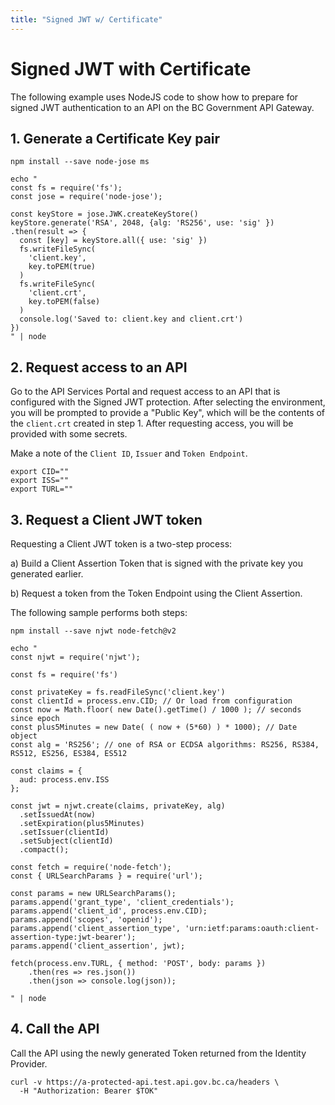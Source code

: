 ```yaml
---
title: "Signed JWT w/ Certificate"
---
```


# Signed JWT with Certificate

The following example uses NodeJS code to show how to prepare for signed JWT authentication to an API on the BC Government API Gateway.

## 1. Generate a Certificate Key pair

```
npm install --save node-jose ms

echo "
const fs = require('fs');
const jose = require('node-jose');

const keyStore = jose.JWK.createKeyStore()
keyStore.generate('RSA', 2048, {alg: 'RS256', use: 'sig' })
.then(result => {
  const [key] = keyStore.all({ use: 'sig' })
  fs.writeFileSync(
    'client.key',
    key.toPEM(true)
  )
  fs.writeFileSync(
    'client.crt',
    key.toPEM(false)
  )
  console.log('Saved to: client.key and client.crt')
})
" | node
```

## 2. Request access to an API

Go to the API Services Portal and request access to an API that is configured with the Signed JWT protection. After selecting the environment, you will be prompted to provide a "Public Key", which will be the contents of the `client.crt` created in step 1. After requesting access, you will be provided with some secrets.

Make a note of the `Client ID`, `Issuer` and `Token Endpoint`.

```
export CID=""
export ISS=""
export TURL=""
```

## 3. Request a Client JWT token

Requesting a Client JWT token is a two-step process:

a) Build a Client Assertion Token that is signed with the private key you generated earlier.

b) Request a token from the Token Endpoint using the Client Assertion.

The following sample performs both steps:

```
npm install --save njwt node-fetch@v2

echo "
const njwt = require('njwt');

const fs = require('fs')

const privateKey = fs.readFileSync('client.key')
const clientId = process.env.CID; // Or load from configuration
const now = Math.floor( new Date().getTime() / 1000 ); // seconds since epoch
const plus5Minutes = new Date( ( now + (5*60) ) * 1000); // Date object
const alg = 'RS256'; // one of RSA or ECDSA algorithms: RS256, RS384, RS512, ES256, ES384, ES512

const claims = {
  aud: process.env.ISS
};

const jwt = njwt.create(claims, privateKey, alg)
  .setIssuedAt(now)
  .setExpiration(plus5Minutes)
  .setIssuer(clientId)
  .setSubject(clientId)
  .compact();

const fetch = require('node-fetch');
const { URLSearchParams } = require('url');

const params = new URLSearchParams();
params.append('grant_type', 'client_credentials');
params.append('client_id', process.env.CID);
params.append('scopes', 'openid');
params.append('client_assertion_type', 'urn:ietf:params:oauth:client-assertion-type:jwt-bearer');
params.append('client_assertion', jwt);

fetch(process.env.TURL, { method: 'POST', body: params })
    .then(res => res.json())
    .then(json => console.log(json));

" | node
```

## 4. Call the API

Call the API using the newly generated Token returned from the Identity Provider.

```
curl -v https://a-protected-api.test.api.gov.bc.ca/headers \
  -H "Authorization: Bearer $TOK"

```
